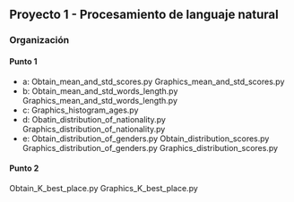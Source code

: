 ## Proyecto 1 - Procesamiento de languaje natural

### Organización

#### Punto 1

-   a: Obtain_mean_and_std_scores.py Graphics_mean_and_std_scores.py
-   b: Obtain_mean_and_std_words_length.py Graphics_mean_and_std_words_length.py
-   c: Graphics_histogram_ages.py
-   d: Obatin_distribution_of_nationality.py Graphics_distribution_of_nationality.py
-   e: Obtain_distribution_of_genders.py Obtain_distribution_scores.py Graphics_distribution_of_genders.py Graphics_distribution_scores.py

#### Punto 2

Obtain_K_best_place.py Graphics_K_best_place.py
